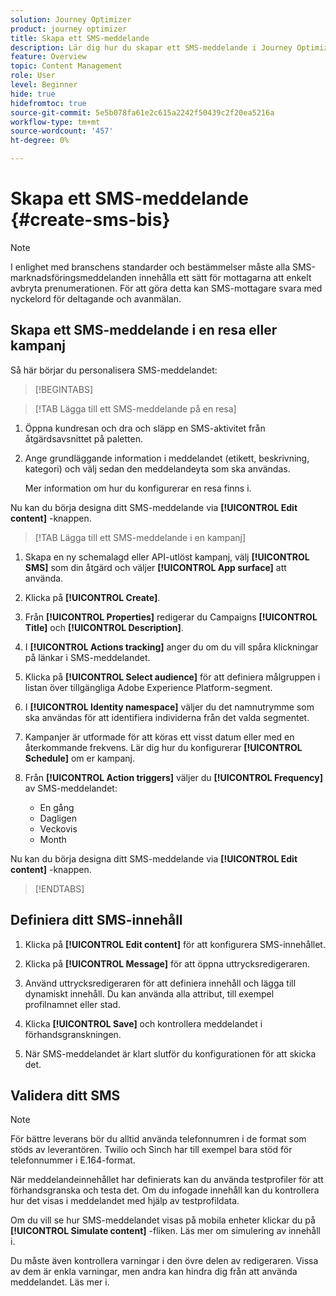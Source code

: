 ```yaml
---
solution: Journey Optimizer
product: journey optimizer
title: Skapa ett SMS-meddelande
description: Lär dig hur du skapar ett SMS-meddelande i Journey Optimizer
feature: Overview
topic: Content Management
role: User
level: Beginner
hide: true
hidefromtoc: true
source-git-commit: 5e5b078fa61e2c615a2242f50439c2f20ea5216a
workflow-type: tm+mt
source-wordcount: '457'
ht-degree: 0%

---
```


# Skapa ett SMS-meddelande {#create-sms-bis}

>[!NOTE]
>
>I enlighet med branschens standarder och bestämmelser måste alla SMS-marknadsföringsmeddelanden innehålla ett sätt för mottagarna att enkelt avbryta prenumerationen. För att göra detta kan SMS-mottagare svara med nyckelord för deltagande och avanmälan.

## Skapa ett SMS-meddelande i en resa eller kampanj

Så här börjar du personalisera SMS-meddelandet:

>[!BEGINTABS]

>[!TAB Lägga till ett SMS-meddelande på en resa]

1. Öppna kundresan och dra och släpp en SMS-aktivitet från åtgärdsavsnittet på paletten.

1. Ange grundläggande information i meddelandet (etikett, beskrivning, kategori) och välj sedan den meddelandeyta som ska användas.

   Mer information om hur du konfigurerar en resa finns i.

Nu kan du börja designa ditt SMS-meddelande via **[!UICONTROL Edit content]** -knappen.

>[!TAB Lägga till ett SMS-meddelande i en kampanj]

1. Skapa en ny schemalagd eller API-utlöst kampanj, välj **[!UICONTROL SMS]** som din åtgärd och väljer **[!UICONTROL App surface]** att använda.

1. Klicka på **[!UICONTROL Create]**.

1. Från **[!UICONTROL Properties]** redigerar du Campaigns **[!UICONTROL Title]** och **[!UICONTROL Description]**.

1. I **[!UICONTROL Actions tracking]** anger du om du vill spåra klickningar på länkar i SMS-meddelandet.

1. Klicka på **[!UICONTROL Select audience]** för att definiera målgruppen i listan över tillgängliga Adobe Experience Platform-segment.

1. I **[!UICONTROL Identity namespace]** väljer du det namnutrymme som ska användas för att identifiera individerna från det valda segmentet.

1. Kampanjer är utformade för att köras ett visst datum eller med en återkommande frekvens. Lär dig hur du konfigurerar **[!UICONTROL Schedule]** om er kampanj.

1. Från **[!UICONTROL Action triggers]** väljer du **[!UICONTROL Frequency]** av SMS-meddelandet:

   * En gång
   * Dagligen
   * Veckovis
   * Month

Nu kan du börja designa ditt SMS-meddelande via **[!UICONTROL Edit content]** -knappen.

>[!ENDTABS]

## Definiera ditt SMS-innehåll

1. Klicka på **[!UICONTROL Edit content]** för att konfigurera SMS-innehållet.

1. Klicka på **[!UICONTROL Message]** för att öppna uttrycksredigeraren.

1. Använd uttrycksredigeraren för att definiera innehåll och lägga till dynamiskt innehåll. Du kan använda alla attribut, till exempel profilnamnet eller stad.

1. Klicka **[!UICONTROL Save]** och kontrollera meddelandet i förhandsgranskningen.

1. När SMS-meddelandet är klart slutför du konfigurationen för att skicka det.

## Validera ditt SMS

>[!NOTE]
>
> För bättre leverans bör du alltid använda telefonnumren i de format som stöds av leverantören. Twilio och Sinch har till exempel bara stöd för telefonnummer i E.164-format.

När meddelandeinnehållet har definierats kan du använda testprofiler för att förhandsgranska och testa det. Om du infogade innehåll kan du kontrollera hur det visas i meddelandet med hjälp av testprofildata.

Om du vill se hur SMS-meddelandet visas på mobila enheter klickar du på **[!UICONTROL Simulate content]** -fliken. Läs mer om simulering av innehåll i.

Du måste även kontrollera varningar i den övre delen av redigeraren.  Vissa av dem är enkla varningar, men andra kan hindra dig från att använda meddelandet. Läs mer i.
